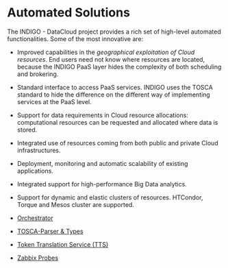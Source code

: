 # Automated Solutions

The INDIGO - DataCloud project provides a rich set of high-level automated functionalities. Some of the most innovative are: 
* Improved capabilities in the *geographical exploitation of Cloud resources*. End users need not know where resources are located, because the INDIGO PaaS layer hides the complexity of both scheduling and brokering.
* Standard interface to access PaaS services. INDIGO uses the TOSCA standard to hide the difference on the different way of implementing services at the PaaS level.
* Support for data requirements in Cloud resource allocations: computational resources can be requested and allocated where data is stored.
* Integrated use of resources coming from both public and private Cloud infrastructures.
* Deployment, monitoring and automatic scalability of existing applications.
* Integrated support for high-performance Big Data analytics.
* Support for dynamic and elastic clusters of resources. HTCondor, Torque and Mesos cluster are supported. 


* [Orchestrator](indigo1/orchestrator1.md)
* [TOSCA-Parser & Types](indigo1/tosca-pt1.md)
* [Token Translation Service (TTS)](indigo1/tts1.md)
* [Zabbix Probes](indigo1/zabbix-probes1.md)


